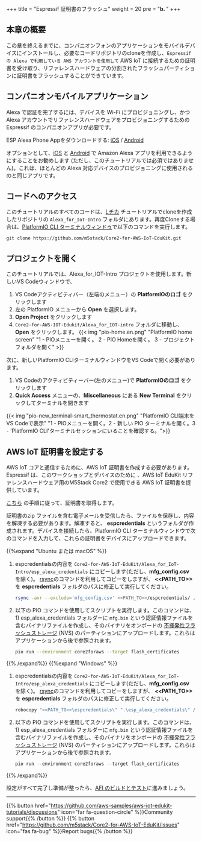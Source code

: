 +++
title = "Espressif 証明書のフラッシュ"
weight = 20
pre = "<b>b. </b>"
+++

## 本章の概要
この章を終えるまでに、コンパニオンフォンのアプリケーションをモバイルデバイスにインストールし、必要なコードリポジトリのcloneを作成し、`Espressif の Alexa で利用している AWS アカウントを使用して` AWS IoT に接続するための証明書を受け取り、リファレンスハードウェアの分割されたフラッシュパーティションに証明書をフラッシュすることができています。

## コンパニオンモバイルアプリケーション
Alexa で認証を完了するには、デバイスを Wi-Fi にプロビジョニングし、かつAlexa アカウントでリファレンスハードウェアをプロビジョニングするための Espressif のコンパニオンアプリが必要です。

ESP Alexa Phone Appをダウンロードする: [iOS](https://apps.apple.com/in/app/esp-alexa/id1464127534) / [Android](https://play.google.com/store/apps/details?id=com.espressif.provbleavs)

オプションとして、[iOS](https://apps.apple.com/us/app/amazon-alexa/id944011620) と [Android](https://play.google.com/store/apps/details?id=com.amazon.dee.app) で Amazon Alexa アプリを利用できるようにすることをお勧めします (ただし、このチュートリアルでは必須ではありません)。これは、ほとんどの Alexa 対応デバイスのプロビジョニングに使用されるのと同じアプリです。

## コードへのアクセス
このチュートリアルのすべてのコードは、[Lチカ](/jp/blinky-hello-world.html) チュートリアルでcloneを作成したリポジトリの `Alexa_for_IoT-Intro` フォルダにあります。再度Cloneする場合は、[PlatformIO CLI ターミナルウィンドゥ](/jp/blinky-hello-world/prerequisites.html#platformio)で以下のコマンドを実行します。
```
git clone https://github.com/m5stack/Core2-for-AWS-IoT-EduKit.git
```

## プロジェクトを開く
このチュートリアルでは、Alexa_for_IOT-Intro プロジェクトを使用します。新しいVS Codeウィンドウで、 
1. VS Codeアクティビティバー（左端のメニュー）の **PlatformIOのロゴ** をクリックします
2. 左の PlatformIO メニューから **Open** を選択します。
3. **Open Project** をクリックします
4. `Core2-for-AWS-IOT-Edukit/Alexa_for_IOT-intro` フォルダに移動し、**Open** をクリックします。
{{< img "pio-home.en.png" "PlatformIO home screen" "1 - PIOメニューを開く。 2 - PIO Homeを開く。 3 - プロジェクトフォルダを開く" >}}

次に、新しいPlatformIO CLIターミナルウィンドウをVS Codeで開く必要があります。
1. VS Codeのアクティビティーバー(左のメニュー)で **PlatformIOのロゴ** をクリックします
2. **Quick Access** メニューの、**Miscellaneous** にある **New Terminal** をクリックしてターミナルを開きます

{{< img "pio-new_terminal-smart_thermostat.en.png" "PlatformIO CLI端末をVS Codeで表示" "1 - PIOメニューを開く。2 - 新しい PIO ターミナルを開く。3 - 'PlatformIO CLI'ターミナルセッションにいることを確認する。">}}

## AWS IoT 証明書を設定する
AWS IoT コアと通信するために、AWS IoT 証明書を作成する必要があります。Espressif は、このワークショップとデバイスのために 、AWS IoT EduKit リファレンスハードウェア用のM5Stack Core2 で使用できる AWS IoT 証明書を提供しています。

[こちら](https://espressif.github.io/esp-va-sdk/) の手順に従って、証明書を取得します。

証明書のzip ファイルを含む電子メールを受信したら、ファイルを保存し、内容を解凍する必要があります。解凍すると、 **espcredentials** というフォルダが作成されます。デバイスを接続したら、PlatformIO CLI ターミナルウィンドウで次のコマンドを入力して、これらの証明書をデバイスにアップロードできます。

{{%expand "Ubuntu または macOS" %}}
1. espcredentialsの内容を `Core2-for-AWS-IoT-EduKit/Alexa_for_IoT-Intro/esp_alexa_credentials` にコピーします(ただし、**mfg_config.csv** を除く)。  [rsync](https://download.samba.org/pub/rsync/rsync.1)のコマンドを利用してコピーをしますが、 **<<PATH_TO>>** を **espcredentials** フォルダのパスに修正して実行してください。
   ```bash
   rsync -avr --exclude='mfg_config.csv' <<PATH_TO>>/espcredentials/ ./esp_alexa_credentials/
   ```
   
2. 以下の PIO コマンドを使用してスクリプトを実行します。このコマンドは、1) esp_alexa_credentials フォルダーに `mfg.bin` という認証情報ファイルを含むバイナリファイルを作成し、そのバイナリをオンボードの [不揮発性フラッシュストレージ](https://docs.espressif.com/projects/esp-idf/en/v4.2/esp32/api-reference/storage/nvs_flash.html) (NVS) のパーティションにアップロードします。これらはアプリケーションから後で参照されます。
   ```bash
   pio run --environment core2foraws --target flash_certificates
   ```
{{% /expand%}}
{{%expand "Windows" %}}
1. espcredentialsの内容を `Core2-for-AWS-IoT-EduKit/Alexa_for_IoT-Intro/esp_alexa_credentials` にコピーします(ただし、**mfg_config.csv** を除く)。  [rsync](https://download.samba.org/pub/rsync/rsync.1)のコマンドを利用してコピーをしますが、 **<<PATH_TO>>** を **espcredentials** フォルダのパスに修正して実行してください。
   ```PowerShell
   robocopy "<<PATH_TO>>\espcredentials\" ".\esp_alexa_credentials\" /xf mfg_config.csv
   ```
   
2. 以下の PIO コマンドを使用してスクリプトを実行します。このコマンドは、1) esp_alexa_credentials フォルダーに `mfg.bin` という認証情報ファイルを含むバイナリファイルを作成し、そのバイナリをオンボードの [不揮発性フラッシュストレージ](https://docs.espressif.com/projects/esp-idf/en/v4.2/esp32/api-reference/storage/nvs_flash.html) (NVS) のパーティションにアップロードします。これらはアプリケーションから後で参照されます。
   ```PowerShell
   pio run --environment core2foraws --target flash_certificates
   ```
{{% /expand%}}

設定がすべて完了し準備が整ったら、[AFI のビルドとテスト](/jp/intro-to-alexa-for-iot/building-and-testing-afi.html)に進みましょう。

---
{{% button href="https://github.com/aws-samples/aws-iot-edukit-tutorials/discussions" icon="far fa-question-circle" %}}Community support{{% /button %}} {{% button href="https://github.com/m5stack/Core2-for-AWS-IoT-EduKit/issues" icon="fas fa-bug" %}}Report bugs{{% /button %}}